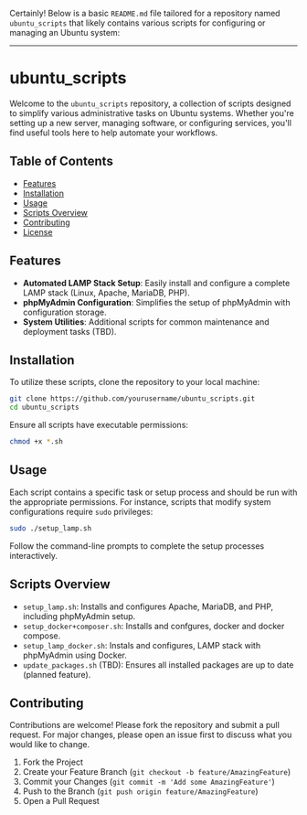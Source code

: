 Certainly! Below is a basic `README.md` file tailored for a repository named `ubuntu_scripts` that likely contains various scripts for configuring or managing an Ubuntu system:

---

# ubuntu_scripts

Welcome to the `ubuntu_scripts` repository, a collection of scripts designed to simplify various administrative tasks on Ubuntu systems. Whether you're setting up a new server, managing software, or configuring services, you'll find useful tools here to help automate your workflows.

## Table of Contents
- [Features](#features)
- [Installation](#installation)
- [Usage](#usage)
- [Scripts Overview](#scripts-overview)
- [Contributing](#contributing)
- [License](#license)

## Features

- **Automated LAMP Stack Setup**: Easily install and configure a complete LAMP stack (Linux, Apache, MariaDB, PHP).
- **phpMyAdmin Configuration**: Simplifies the setup of phpMyAdmin with configuration storage.
- **System Utilities**: Additional scripts for common maintenance and deployment tasks (TBD).

## Installation

To utilize these scripts, clone the repository to your local machine:

```bash
git clone https://github.com/yourusername/ubuntu_scripts.git
cd ubuntu_scripts
```

Ensure all scripts have executable permissions:

```bash
chmod +x *.sh
```

## Usage

Each script contains a specific task or setup process and should be run with the appropriate permissions. For instance, scripts that modify system configurations require `sudo` privileges:

```bash
sudo ./setup_lamp.sh
```

Follow the command-line prompts to complete the setup processes interactively.

## Scripts Overview

- `setup_lamp.sh`: Installs and configures Apache, MariaDB, and PHP, including phpMyAdmin setup.
- `setup_docker+composer.sh`: Installs and confgures, docker and docker compose.
- `setup_lamp_docker.sh`: Instals and configures, LAMP stack with phpMyAdmin using Docker.
- `update_packages.sh` (TBD): Ensures all installed packages are up to date (planned feature).

## Contributing

Contributions are welcome! Please fork the repository and submit a pull request. For major changes, please open an issue first to discuss what you would like to change.

1. Fork the Project
2. Create your Feature Branch (`git checkout -b feature/AmazingFeature`)
3. Commit your Changes (`git commit -m 'Add some AmazingFeature'`)
4. Push to the Branch (`git push origin feature/AmazingFeature`)
5. Open a Pull Request